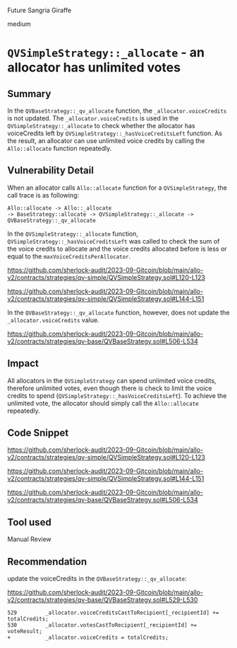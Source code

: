 Future Sangria Giraffe

medium

# `QVSimpleStrategy::_allocate` - an allocator has unlimited votes
## Summary

In the `QVBaseStrategy::_qv_allocate` function, the `_allocator.voiceCredits` is not updated.
The `_allocator.voiceCredits` is used in the `QVSimpleStrategy::_allocate` to check whether the allocator has voiceCredits left by `QVSimpleStrategy::_hasVoiceCreditsLeft` function.
As the result, an allocator can use unlimited voice credits by calling the `Allo::allocate` function repeatedly.


## Vulnerability Detail

When an allocator calls `Allo::allocate` function for a `QVSimpleStrategy`, the call trace is as following:
```solidity
Allo::allocate -> Allo::_allocate
-> BaseStrategy::allocate -> QVSimpleStrategy::_allocate -> QVBaseStrategy::_qv_allocate
```

In the `QVSimpleStrategy::_allocate` function, `QVSimpleStrategy::_hasVoiceCreditsLeft` was called
to check the sum of the voice credits to allocate and the voice credits allocated before is less or equal to the `maxVoiceCreditsPerAllocator`.

https://github.com/sherlock-audit/2023-09-Gitcoin/blob/main/allo-v2/contracts/strategies/qv-simple/QVSimpleStrategy.sol#L120-L123

https://github.com/sherlock-audit/2023-09-Gitcoin/blob/main/allo-v2/contracts/strategies/qv-simple/QVSimpleStrategy.sol#L144-L151

In the `QVBaseStrategy::_qv_allocate` function, however, does not update the `_allocator.voiceCredits` value.

https://github.com/sherlock-audit/2023-09-Gitcoin/blob/main/allo-v2/contracts/strategies/qv-base/QVBaseStrategy.sol#L506-L534


## Impact

All allocators in the `QVSimpleStrategy` can spend unlimited voice credits, therefore unlimited votes, even though there is check to limit the voice credits to spend (`QVSimpleStrategy::_hasVoiceCreditsLeft`). To achieve the unlimited vote, the allocator should simply call the `Allo::allocate` repeatedly.

## Code Snippet

https://github.com/sherlock-audit/2023-09-Gitcoin/blob/main/allo-v2/contracts/strategies/qv-simple/QVSimpleStrategy.sol#L120-L123

https://github.com/sherlock-audit/2023-09-Gitcoin/blob/main/allo-v2/contracts/strategies/qv-simple/QVSimpleStrategy.sol#L144-L151

https://github.com/sherlock-audit/2023-09-Gitcoin/blob/main/allo-v2/contracts/strategies/qv-base/QVBaseStrategy.sol#L506-L534

## Tool used

Manual Review

## Recommendation

update the voiceCredits in the `QVBaseStrategy::_qv_allocate`:

https://github.com/sherlock-audit/2023-09-Gitcoin/blob/main/allo-v2/contracts/strategies/qv-base/QVBaseStrategy.sol#L529-L530

```solidity
529         _allocator.voiceCreditsCastToRecipient[_recipientId] += totalCredits;
530         _allocator.votesCastToRecipient[_recipientId] += voteResult;
+           _allocator.voiceCredits = totalCredits;
```
